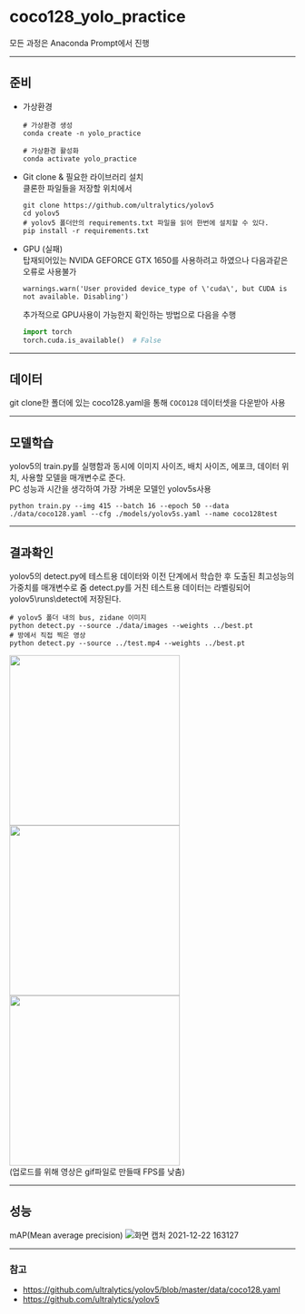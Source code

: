 # coco128_yolo_practice
모든 과정은 Anaconda Prompt에서 진행
___
## 준비
- 가상환경
  ```
  # 가상환경 생성
  conda create -n yolo_practice
  ```
  ```
  # 가상환경 활성화
  conda activate yolo_practice
  ```
  
- Git clone & 필요한 라이브러리 설치  
  클론한 파일들을 저장할 위치에서
  ```
  git clone https://github.com/ultralytics/yolov5
  cd yolov5
  # yolov5 폴더안의 requirements.txt 파일을 읽어 한번에 설치할 수 있다.
  pip install -r requirements.txt 
  ```
- GPU (실패)  
  탑재되어있는 NVIDA GEFORCE GTX 1650를 사용하려고 하였으나 다음과같은 오류로 사용불가  
  ```
  warnings.warn('User provided device_type of \'cuda\', but CUDA is not available. Disabling')
  ```


  
  추가적으로 GPU사용이 가능한지 확인하는 방법으로 다음을 수행  
  ```python
  import torch
  torch.cuda.is_available()  # False
  ```
___

## 데이터
git clone한 폴더에 있는 coco128.yaml을 통해 `COCO128` 데이터셋을 다운받아 사용
___
## 모델학습
yolov5의 train.py를 실행함과 동시에 이미지 사이즈, 배치 사이즈, 에포크, 데이터 위치, 사용할 모델을 매개변수로 준다.  
PC 성능과 시간을 생각하여 가장 가벼운 모델인 yolov5s사용
```
python train.py --img 415 --batch 16 --epoch 50 --data ./data/coco128.yaml --cfg ./models/yolov5s.yaml --name coco128test
```
___
## 결과확인
yolov5의 detect.py에 테스트용 데이터와 이전 단계에서 학습한 후 도출된 최고성능의 가중치를 매개변수로 줌
detect.py를 거친 테스트용 데이터는 라벨링되어 yolov5\runs\detect에 저장된다.
```
# yolov5 폴더 내의 bus, zidane 이미지
python detect.py --source ./data/images --weights ../best.pt
# 방에서 직접 찍은 영상
python detect.py --source ../test.mp4 --weights ../best.pt
```

<img src="https://user-images.githubusercontent.com/57162448/147060757-c9d1dff0-f21d-435a-8715-336f3ae9907a.jpg" height = 300> <img src="https://user-images.githubusercontent.com/57162448/147062275-1052bac6-195f-4bad-90ea-8c47df2edb6f.gif" height = 300>
<img src="https://user-images.githubusercontent.com/57162448/147060760-93aa80ec-104e-4d4b-8ec0-7027f14b0986.jpg" height = 300>  
(업로드를 위해 영상은 gif파일로 만들때 FPS를 낮춤)
___
## 성능
mAP(Mean average precision)
![화면 캡처 2021-12-22 163127](https://user-images.githubusercontent.com/57162448/147053408-f12b5de8-9381-4c80-9d8f-c99f1d559934.png)


___
### 참고
- https://github.com/ultralytics/yolov5/blob/master/data/coco128.yaml
- https://github.com/ultralytics/yolov5
